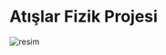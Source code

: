 # Atışlar Fizik Projesi

![resim](https://github.com/RoaringCow/fizik_proje/assets/99341198/f2a6baab-a031-4061-bf1a-cee63cab816e)
